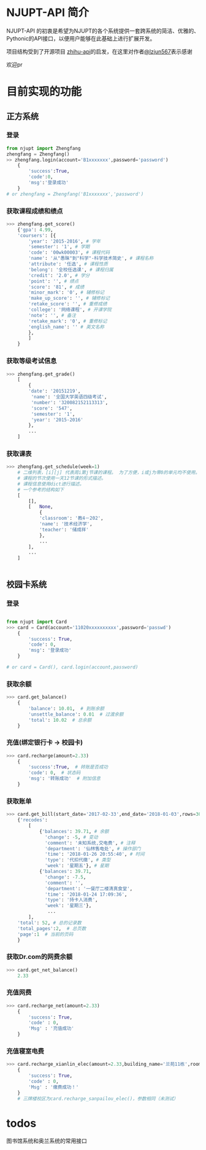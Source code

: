 
# NJUPT-API 简介

NJUPT-API 的初衷是希望为NJUPT的各个系统提供一套跨系统的简洁、优雅的、Pythonic的API接口，以便用户能够在此基础上进行扩展开发。

项目结构受到了开源项目 [zhihu-api](https://github.com/lzjun567/zhihu-api)的启发，在这里对作者[@lzjun567](https://github.com/lzjun567/)表示感谢

欢迎pr

# 目前实现的功能
## 正方系统

### 登录
```python
from njupt import Zhengfang
zhengfang = Zhengfang()
>> zhengfang.login(account='B1xxxxxxx',password='password')
    {
        'success':True,
        'code':0,
        'msg':'登录成功'
    }
# or zhengfang = Zhengfang('B1xxxxxxx','password')

```
### 获取课程成绩和绩点
```python
>>> zhengfang.get_score() 
    {'gpa': 4.99,
    'coursers': [{
        'year': '2015-2016', # 学年
        'semester': '1', # 学期
        'code': '00wk00003', # 课程代码
        'name': '从"愚昧"到"科学"-科学技术简史', # 课程名称
        'attribute': '任选', # 课程性质
        'belong': '全校任选课', # 课程归属
        'credit': '2.0', # 学分
        'point': '', # 绩点
        'score': '81', # 成绩
        'minor_mark': '0', # 辅修标记
        'make_up_score': '', # 辅修标记
        'retake_score': '', # 重修成绩 
        'college': '网络课程', # 开课学院
        'note': '', # 备注 
        'retake_mark': '0', # 重修标记
        'english_name': '' # 英文名称
        }, 
        ]
    }
```

### 获取等级考试信息
```python
>>> zhengfang.get_grade() 
    [
        {
        'date': '20151219',
         'name': '全国大学英语四级考试',
         'number': '320082152113313',
         'score': '547',
         'semester': '1',
         'year': '2015-2016'
        },
        ...
    ]
```
### 获取课表
```python
>>> zhengfang.get_schedule(week=1)
    # 二维列表，[i][j] 代表周i第j节课的课程。 为了方便，i或j为零0的单元均不使用。
    # 课程的节次使用一天12节课的形式描述。
    # 课程信息使用dict进行描述。
    # 一个参考的结构如下
    [
        [],
        [   None,
            {
            'classroom': '教4－202', 
            'name': '技术经济学', 
            'teacher': '储成祥'
            },
            ...
        ],
        ...
    ]



```

## 校园卡系统
### 登录
```python

from njupt import Card
>>> card = Card(account='11020xxxxxxxxxx',password='passwd')
    {
        'success': True,
        'code': 0, 
        'msg': '登录成功'
    }

# or card = Card(), card.login(account,password)
```

### 获取余额
```python
>>> card.get_balance()
    {
        'balance': 10.01,  # 到账余额
        'unsettle_balance': 0.01  # 过渡余额
        'total': 10.02  # 总余额
    }
```
### 充值(绑定银行卡 -> 校园卡)
```python
>>> card.recharge(amount=2.33)
    {   
        'success':True,  # 转账是否成功
        'code': 0,  # 状态码
        'msg': '转账成功'  # 附加信息
    }
```
### 获取账单
```python
>>> card.get_bill(start_date='2017-02-33',end_date='2018-01-03',rows=30,page=1)
    {'recodes': 
        [
            {'balances': 39.71, # 余额
              'change': -5, # 变动
              'comment': '未知系统,交电费', # 注释
              'department': '仙林售电处', # 操作部门
              'time': '2018-01-26 20:55:40', # 时间
              'type': '代扣代缴', # 类型
              'week': '星期五'}, # 星期
            {'balances': 39.71,
              'change': -7.5,
              'comment': '',
              'department': '一餐厅二楼清真食堂',
              'time': '2018-01-24 17:09:36',
              'type': '持卡人消费',
              'week': '星期三'},
               ... 
        ],
    'total': 52, # 总的记录数
    'total_pages':2,  # 总页数
    'page':1  # 当前的页码
    }
```

### 获取Dr.com的网费余额
```python
>>> card.get_net_balance()
    2.33
```

### 充值网费
```python
>>> card.recharge_net(amount=2.33)
    {
        'success': True, 
        'code' : 0,
        'Msg' : '充值成功'
    }
```
### 充值寝室电费
```python
>>> card.recharge_xianlin_elec(amount=2.33,building_name='兰苑11栋',room_id='4031')
    {
        'success': True, 
        'code' : 0,
        'Msg' : '缴费成功！'
    }
    # 三牌楼校区为card.recharge_sanpailou_elec()，参数相同（未测试）
```


# todos

图书馆系统和奥兰系统的常用接口